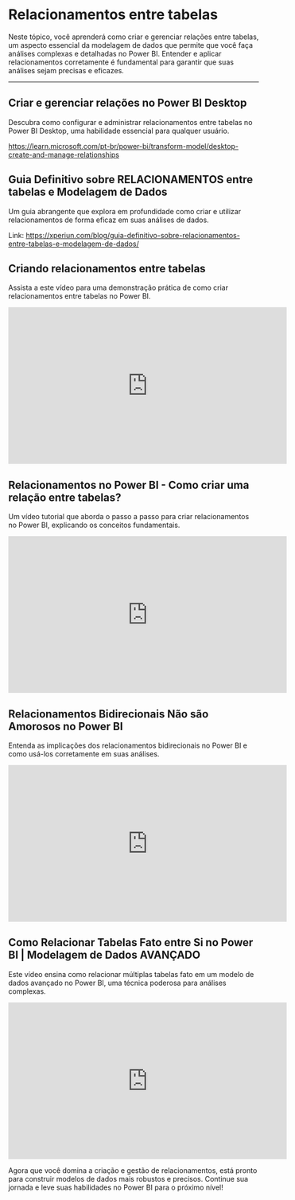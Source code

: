 # Relacionamentos entre tabelas

Neste tópico, você aprenderá como criar e gerenciar relações entre tabelas, um aspecto essencial da modelagem de dados que permite que você faça análises complexas e detalhadas no Power BI. Entender e aplicar relacionamentos corretamente é fundamental para garantir que suas análises sejam precisas e eficazes.

---

## Criar e gerenciar relações no Power BI Desktop

Descubra como configurar e administrar relacionamentos entre tabelas no Power BI Desktop, uma habilidade essencial para qualquer usuário. 

https://learn.microsoft.com/pt-br/power-bi/transform-model/desktop-create-and-manage-relationships
 
## Guia Definitivo sobre RELACIONAMENTOS entre tabelas e Modelagem de Dados

Um guia abrangente que explora em profundidade como criar e utilizar relacionamentos de forma eficaz em suas análises de dados. 

Link: https://xperiun.com/blog/guia-definitivo-sobre-relacionamentos-entre-tabelas-e-modelagem-de-dados/


## Criando relacionamentos entre tabelas

Assista a este vídeo para uma demonstração prática de como criar relacionamentos entre tabelas no Power BI.

<iframe width="560" height="315" src="https://www.youtube.com/embed/EAjQhXbXfZY?si=6HGVsbVv1nIVf27-" title="YouTube video player" frameborder="0" allow="accelerometer; autoplay; clipboard-write; encrypted-media; gyroscope; picture-in-picture; web-share" referrerpolicy="strict-origin-when-cross-origin" allowfullscreen></iframe>
 
## Relacionamentos no Power BI - Como criar uma relação entre tabelas?

Um vídeo tutorial que aborda o passo a passo para criar relacionamentos no Power BI, explicando os conceitos fundamentais.

<iframe width="560" height="315" src="https://www.youtube.com/embed/EAjQhXbXfZY?si=7zKLH4Y8b55dLiVQ" title="YouTube video player" frameborder="0" allow="accelerometer; autoplay; clipboard-write; encrypted-media; gyroscope; picture-in-picture; web-share" referrerpolicy="strict-origin-when-cross-origin" allowfullscreen></iframe>
 
## Relacionamentos Bidirecionais Não são Amorosos no Power BI

Entenda as implicações dos relacionamentos bidirecionais no Power BI e como usá-los corretamente em suas análises.

<iframe width="560" height="315" src="https://www.youtube.com/embed/CFt_ZH8f_Rk?si=x4hPrC2SWFRbR9jX" title="YouTube video player" frameborder="0" allow="accelerometer; autoplay; clipboard-write; encrypted-media; gyroscope; picture-in-picture; web-share" referrerpolicy="strict-origin-when-cross-origin" allowfullscreen></iframe>
 
## Como Relacionar Tabelas Fato entre Si no Power BI | Modelagem de Dados AVANÇADO

Este vídeo ensina como relacionar múltiplas tabelas fato em um modelo de dados avançado no Power BI, uma técnica poderosa para análises complexas.

<iframe width="560" height="315" src="https://www.youtube.com/embed/QZTOvYMjS8E?si=WSaAbyAnDvmHaYBa" title="YouTube video player" frameborder="0" allow="accelerometer; autoplay; clipboard-write; encrypted-media; gyroscope; picture-in-picture; web-share" referrerpolicy="strict-origin-when-cross-origin" allowfullscreen></iframe>

Agora que você domina a criação e gestão de relacionamentos, está pronto para construir modelos de dados mais robustos e precisos. Continue sua jornada e leve suas habilidades no Power BI para o próximo nível!
